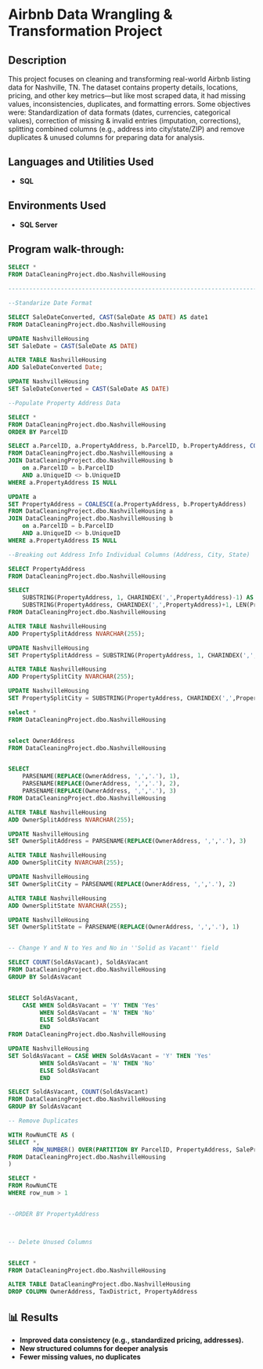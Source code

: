 <h1>Airbnb Data Wrangling & Transformation Project</h1>



<h2>Description</h2>
This project focuses on cleaning and transforming real-world Airbnb listing data for Nashville, TN. The dataset contains property details, locations, pricing, and other key metrics—but like most scraped data, it had missing values, inconsistencies, duplicates, and formatting errors. Some objectives were: Standardization of data formats (dates, currencies, categorical values), correction of missing & invalid entries (imputation, corrections), splitting combined columns (e.g., address into city/state/ZIP) and remove duplicates & unused columns for preparing data for analysis.
<br />


<h2>Languages and Utilities Used</h2>

- <b>SQL</b> 

<h2>Environments Used </h2>

- <b>SQL Server</b> 

<h2>Program walk-through:</h2>

```sql
SELECT *
FROM DataCleaningProject.dbo.NashvilleHousing

-------------------------------------------------------------------------------------------

--Standarize Date Format

SELECT SaleDateConverted, CAST(SaleDate AS DATE) AS date1
FROM DataCleaningProject.dbo.NashvilleHousing

UPDATE NashvilleHousing
SET SaleDate = CAST(SaleDate AS DATE)

ALTER TABLE NashvilleHousing
ADD SaleDateConverted Date;

UPDATE NashvilleHousing
SET SaleDateConverted = CAST(SaleDate AS DATE)

--Populate Property Address Data

SELECT *
FROM DataCleaningProject.dbo.NashvilleHousing
ORDER BY ParcelID

SELECT a.ParcelID, a.PropertyAddress, b.ParcelID, b.PropertyAddress, COALESCE(a.PropertyAddress, b.PropertyAddress)
FROM DataCleaningProject.dbo.NashvilleHousing a
JOIN DataCleaningProject.dbo.NashvilleHousing b
	on a.ParcelID = b.ParcelID
	AND a.UniqueID <> b.UniqueID
WHERE a.PropertyAddress IS NULL

UPDATE a
SET PropertyAddress = COALESCE(a.PropertyAddress, b.PropertyAddress)
FROM DataCleaningProject.dbo.NashvilleHousing a
JOIN DataCleaningProject.dbo.NashvilleHousing b
	on a.ParcelID = b.ParcelID
	AND a.UniqueID <> b.UniqueID
WHERE a.PropertyAddress IS NULL

--Breaking out Address Info Individual Columns (Address, City, State)

SELECT PropertyAddress
FROM DataCleaningProject.dbo.NashvilleHousing 

SELECT 
	SUBSTRING(PropertyAddress, 1, CHARINDEX(',',PropertyAddress)-1) AS Address,
	SUBSTRING(PropertyAddress, CHARINDEX(',',PropertyAddress)+1, LEN(PropertyAddress)) AS Address
FROM DataCleaningProject.dbo.NashvilleHousing 

ALTER TABLE NashvilleHousing
ADD PropertySplitAddress NVARCHAR(255);

UPDATE NashvilleHousing
SET PropertySplitAddress = SUBSTRING(PropertyAddress, 1, CHARINDEX(',',PropertyAddress)-1)

ALTER TABLE NashvilleHousing
ADD PropertySplitCity NVARCHAR(255);

UPDATE NashvilleHousing
SET PropertySplitCity = SUBSTRING(PropertyAddress, CHARINDEX(',',PropertyAddress)+1, LEN(PropertyAddress))

select *
FROM DataCleaningProject.dbo.NashvilleHousing 


select OwnerAddress
FROM DataCleaningProject.dbo.NashvilleHousing 


SELECT 
	PARSENAME(REPLACE(OwnerAddress, ',','.'), 1),
	PARSENAME(REPLACE(OwnerAddress, ',','.'), 2),
	PARSENAME(REPLACE(OwnerAddress, ',','.'), 3)
FROM DataCleaningProject.dbo.NashvilleHousing 

ALTER TABLE NashvilleHousing
ADD OwnerSplitAddress NVARCHAR(255);

UPDATE NashvilleHousing
SET OwnerSplitAddress = PARSENAME(REPLACE(OwnerAddress, ',','.'), 3)

ALTER TABLE NashvilleHousing
ADD OwnerSplitCity NVARCHAR(255);

UPDATE NashvilleHousing
SET OwnerSplitCity = PARSENAME(REPLACE(OwnerAddress, ',','.'), 2)

ALTER TABLE NashvilleHousing
ADD OwnerSplitState NVARCHAR(255);

UPDATE NashvilleHousing
SET OwnerSplitState = PARSENAME(REPLACE(OwnerAddress, ',','.'), 1)


-- Change Y and N to Yes and No in ''Solid as Vacant'' field

SELECT COUNT(SoldAsVacant), SoldAsVacant
FROM DataCleaningProject.dbo.NashvilleHousing
GROUP BY SoldAsVacant


SELECT SoldAsVacant,
	CASE WHEN SoldAsVacant = 'Y' THEN 'Yes'
		 WHEN SoldAsVacant = 'N' THEN 'No'
		 ELSE SoldAsVacant
		 END
FROM DataCleaningProject.dbo.NashvilleHousing

UPDATE NashvilleHousing
SET SoldAsVacant = CASE WHEN SoldAsVacant = 'Y' THEN 'Yes'
		 WHEN SoldAsVacant = 'N' THEN 'No'
		 ELSE SoldAsVacant
		 END

SELECT SoldAsVacant, COUNT(SoldAsVacant)
FROM DataCleaningProject.dbo.NashvilleHousing
GROUP BY SoldAsVacant

-- Remove Duplicates

WITH RowNumCTE AS (
SELECT *, 
	   ROW_NUMBER() OVER(PARTITION BY ParcelID, PropertyAddress, SalePrice, SaleDate, LegalReference ORDER BY UniqueID) AS row_num
FROM DataCleaningProject.dbo.NashvilleHousing
)

SELECT *
FROM RowNumCTE
WHERE row_num > 1


--ORDER BY PropertyAddress



-- Delete Unused Columns


SELECT *
FROM DataCleaningProject.dbo.NashvilleHousing

ALTER TABLE DataCleaningProject.dbo.NashvilleHousing
DROP COLUMN OwnerAddress, TaxDistrict, PropertyAddress


```

<h2>📊 Results</h2>

- <b>Improved data consistency (e.g., standardized pricing, addresses).</b> 
- <b>New structured columns for deeper analysis</b>
- <b>Fewer missing values, no duplicates</b> 
